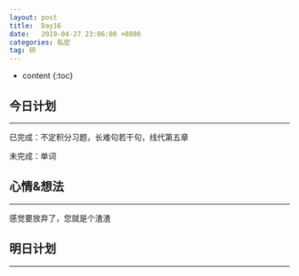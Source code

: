 ```yaml
---
layout: post
title:  Day16
date:   2019-04-27 23:06:00 +0800
categories: 私密
tag: 研
---
```


* content
{:toc}


今日计划
--------------------------


-----------------------


已完成：不定积分习题，长难句若干句，线代第五章


未完成：单词


心情&想法
----------------------------


-----------------------


感觉要放弃了，您就是个渣渣


明日计划
------------------------------


-----------------------





